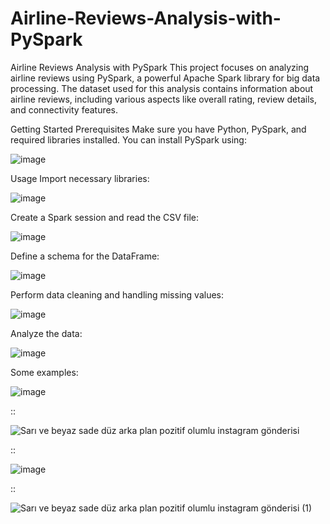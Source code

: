 # Airline-Reviews-Analysis-with-PySpark

Airline Reviews Analysis with PySpark
This project focuses on analyzing airline reviews using PySpark, a powerful Apache Spark library for big data processing. The dataset used for this analysis contains information about airline reviews, including various aspects like overall rating, review details, and connectivity features.

Getting Started
Prerequisites
Make sure you have Python, PySpark, and required libraries installed. You can install PySpark using:

![image](https://github.com/Revealis/Airline-Reviews-Analysis-with-PySpark/assets/126680990/b96f6f89-e246-4015-9528-3b5db66cae23)

Usage
Import necessary libraries:

![image](https://github.com/Revealis/Airline-Reviews-Analysis-with-PySpark/assets/126680990/af8d9c21-a399-452c-8574-620ec16feec3)

Create a Spark session and read the CSV file:

![image](https://github.com/Revealis/Airline-Reviews-Analysis-with-PySpark/assets/126680990/3f479d7e-8632-4bd9-8ab4-915a3aadca5a)

Define a schema for the DataFrame:

![image](https://github.com/Revealis/Airline-Reviews-Analysis-with-PySpark/assets/126680990/06a8122a-5c28-41f0-848e-dd4bdeddddc0)

Perform data cleaning and handling missing values:

![image](https://github.com/Revealis/Airline-Reviews-Analysis-with-PySpark/assets/126680990/91ae9121-0c02-46ba-b871-4450f754ae4a)

Analyze the data:

![image](https://github.com/Revealis/Airline-Reviews-Analysis-with-PySpark/assets/126680990/28c5f961-0260-48ce-b2fe-07fa089f34b9)


Some examples:

![image](https://github.com/Revealis/Airline-Reviews-Analysis-with-PySpark/assets/126680990/de828dea-82cd-41c4-9b98-2a13ebbedd4c)


::

![Sarı ve beyaz sade düz arka plan pozitif olumlu instagram gönderisi](https://github.com/Revealis/Airline-Reviews-Analysis-with-PySpark/assets/126680990/441650e0-e8f2-4dc3-b10b-ef6753132c0e)

::

![image](https://github.com/Revealis/Airline-Reviews-Analysis-with-PySpark/assets/126680990/f0f0d13e-ef56-46ea-93fd-bff42ec876b2)

::


![Sarı ve beyaz sade düz arka plan pozitif olumlu instagram gönderisi (1)](https://github.com/Revealis/Airline-Reviews-Analysis-with-PySpark/assets/126680990/e575c255-9184-41bb-8e14-34fc13381070)













